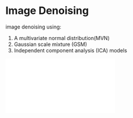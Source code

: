 # Image Denoising

image denoising using:

1. A multivariate normal distribution(MVN)
2. Gaussian scale mixture (GSM)
3. Independent component analysis (ICA) models

![README](README.pdf)